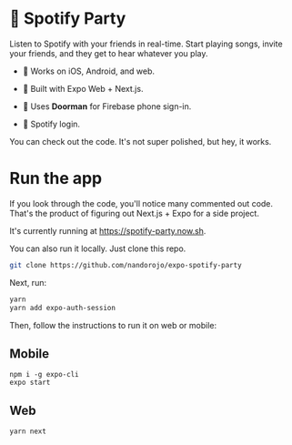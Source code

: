 # 🎸 Spotify Party

Listen to Spotify with your friends in real-time. Start playing songs, invite your friends, and they get to hear whatever you play.

- 📱 Works on iOS, Android, and web.

- 🤖 Built with Expo Web + Next.js.

- 🚪 Uses **Doorman** for Firebase phone sign-in.

- 🎵 Spotify login.

You can check out the code. It's not super polished, but hey, it works.

# Run the app

If you look through the code, you'll notice many commented out code. That's the product of figuring out Next.js + Expo for a side project.

It's currently running at https://spotify-party.now.sh.

You can also run it locally. Just clone this repo.

```sh
git clone https://github.com/nandorojo/expo-spotify-party
```

Next, run: 

```sh
yarn
yarn add expo-auth-session
```

Then, follow the instructions to run it on web or mobile:

## Mobile

```
npm i -g expo-cli
expo start
```
 

## Web
```
yarn next
```
